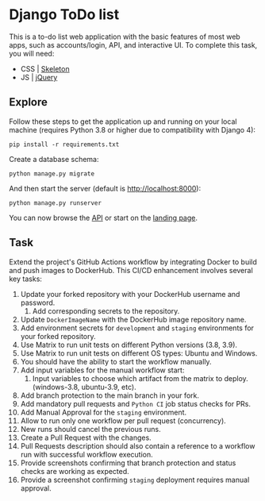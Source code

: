 # Django ToDo list

This is a to-do list web application with the basic features of most web apps, such as accounts/login, API, and interactive UI. 
To complete this task, you will need:

- CSS | [Skeleton](http://getskeleton.com/)
- JS  | [jQuery](https://jquery.com/)

## Explore

Follow these steps to get the application up and running on your local machine (requires Python 3.8 or higher due to compatibility with Django 4):


```
pip install -r requirements.txt
```

Create a database schema:

```
python manage.py migrate
```

And then start the server (default is <http://localhost:8000>):

```
python manage.py runserver
```

You can now browse the [API](http://localhost:8000/api/) or start on the [landing page](http://localhost:8000/).

## Task

Extend the project's GitHub Actions workflow by integrating Docker to build and push images to DockerHub.
This CI/CD enhancement involves several key tasks:

1. Update your forked repository with your DockerHub username and password.
    1. Add corresponding secrets to the repository.
2. Update `DockerImageName` with the DockerHub image repository name.
3. Add environment secrets for `development` and `staging` environments for your forked repository.
4. Use Matrix to run unit tests on different Python versions (3.8, 3.9).
5. Use Matrix to run unit tests on different OS types: Ubuntu and Windows.
6. You should have the ability to start the workflow manually.
7. Add input variables for the manual workflow start:
    1. Input variables to choose which artifact from the matrix to deploy. (windows-3.8, ubuntu-3.9, etc).
8. Add branch protection to the main branch in your fork.
9. Add mandatory pull requests and `Python CI` job status checks for PRs.
10. Add Manual Approval for the `staging` environment.
11. Allow to run only one workflow per pull request (concurrency).
12. New runs should cancel the previous runs.
13. Create a Pull Request with the changes.
14. Pull Requests description should also contain a reference to a workflow run with successful
workflow execution.
15. Provide screenshots confirming that branch protection and status checks are working as expected.
16. Provide a screenshot confirming `staging` deployment requires manual approval.
